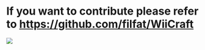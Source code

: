 # If you want to contribute please refer to https://github.com/filfat/WiiCraft #

[![](http://i1062.photobucket.com/albums/t495/JoostinOnline/Banners/WiicraftBanner.png)](http://filfatstudios)<br>